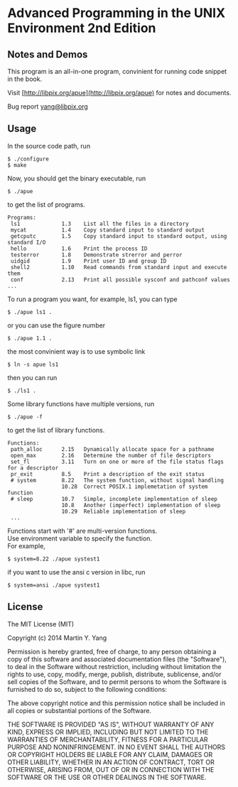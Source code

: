 # Advanced Programming in the UNIX Environment 2nd Edition
## Notes and Demos

This program is an all-in-one program, convinient for running code snippet in the book.

Visit [http://libpix.org/apue](http://libpix.org/apue) for notes and documents.

Bug report [yang@libpix.org](mailto:yang@libpix.org)

## Usage
In the source code path, run

    $ ./configure  
    $ make  

Now, you should get the binary executable, run

    $ ./apue

to get the list of programs.

    Programs:
     ls1             1.3    List all the files in a directory
     mycat           1.4    Copy standard input to standard output
     getcputc        1.5    Copy standard input to standard output, using standard I/O
     hello           1.6    Print the process ID
     testerror       1.8    Demonstrate strerror and perror
     uidgid          1.9    Print user ID and group ID
     shell2          1.10   Read commands from standard input and execute them
     conf            2.13   Print all possible sysconf and pathconf values
    ...

To run a program you want, for example, ls1, you can type

    $ ./apue ls1 .

or you can use the figure number

    $ ./apue 1.1 .

the most convinient way is to use symbolic link

    $ ln -s apue ls1

then you can run

    $ ./ls1 .

Some library functions have multiple versions, run

    $ ./apue -f

to get the list of library functions.

    Functions:
     path_alloc      2.15   Dynamically allocate space for a pathname
     open_max        2.16   Determine the number of file descriptors
     set_fl          3.11   Turn on one or more of the file status flags for a descriptor
     pr_exit         8.5    Print a description of the exit status
     # system        8.22   The system function, without signal handling
                     10.28  Correct POSIX.1 implemetation of system function
     # sleep         10.7   Simple, incomplete implementation of sleep
                     10.8   Another (imperfect) implementation of sleep
                     10.29  Reliable implementation of sleep
     ...


Functions start with '#' are multi-version functions.  
Use environment variable to specify the function.  
For example, 

    $ system=8.22 ./apue systest1

if you want to use the ansi c version in libc, run

    $ system=ansi ./apue systest1

## License

The MIT License (MIT)

Copyright (c) 2014 Martin Y. Yang

Permission is hereby granted, free of charge, to any person obtaining a copy of this software and associated documentation files (the "Software"), to deal in the Software without restriction, including without limitation the rights to use, copy, modify, merge, publish, distribute, sublicense, and/or sell copies of the Software, and to permit persons to whom the Software is furnished to do so, subject to the following conditions:

The above copyright notice and this permission notice shall be included in all copies or substantial portions of the Software.

THE SOFTWARE IS PROVIDED "AS IS", WITHOUT WARRANTY OF ANY KIND, EXPRESS OR IMPLIED, INCLUDING BUT NOT LIMITED TO THE WARRANTIES OF MERCHANTABILITY, FITNESS FOR A PARTICULAR PURPOSE AND NONINFRINGEMENT. IN NO EVENT SHALL THE AUTHORS OR COPYRIGHT HOLDERS BE LIABLE FOR ANY CLAIM, DAMAGES OR OTHER LIABILITY, WHETHER IN AN ACTION OF CONTRACT, TORT OR OTHERWISE, ARISING FROM, OUT OF OR IN CONNECTION WITH THE SOFTWARE OR THE USE OR OTHER DEALINGS IN THE SOFTWARE.


